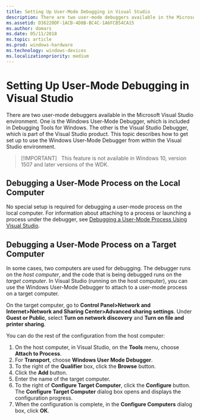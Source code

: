 ```yaml
---
title: Setting Up User-Mode Debugging in Visual Studio
description: There are two user-mode debuggers available in the Microsoft Visual Studio environment.
ms.assetid: D36220DF-1ACB-4D8B-BC4C-1A6FCB54CA15
ms.author: domars
ms.date: 05/11/2018
ms.topic: article
ms.prod: windows-hardware
ms.technology: windows-devices
ms.localizationpriority: medium
---
```


# <span id="debugger.setting_up_user-mode_debugging_in_visual_studio"></span>Setting Up User-Mode Debugging in Visual Studio


There are two user-mode debuggers available in the Microsoft Visual Studio environment. One is the Windows User-Mode Debugger, which is included in Debugging Tools for Windows. The other is the Visual Studio Debugger, which is part of the Visual Studio product. This topic describes how to get set up to use the Windows User-Mode Debugger from within the Visual Studio environment.

> [!IMPORTANT]  
> This feature is not available in Windows 10, version 1507 and later versions of the WDK.
>

## <span id="Debugging_a_User-Mode_Process_on_the_Local_Computer"></span><span id="debugging_a_user-mode_process_on_the_local_computer"></span><span id="DEBUGGING_A_USER-MODE_PROCESS_ON_THE_LOCAL_COMPUTER"></span>Debugging a User-Mode Process on the Local Computer


No special setup is required for debugging a user-mode process on the local computer. For information about attaching to a process or launching a process under the debugger, see [Debugging a User-Mode Process Using Visual Studio](debugging-a-user-mode-process-using-visual-studio.md).

## <span id="Debugging_a_User-Mode_Process_on_a_Target_Computer"></span><span id="debugging_a_user-mode_process_on_a_target_computer"></span><span id="DEBUGGING_A_USER-MODE_PROCESS_ON_A_TARGET_COMPUTER"></span>Debugging a User-Mode Process on a Target Computer


In some cases, two computers are used for debugging. The debugger runs on the *host computer*, and the code that is being debugged runs on the *target computer*. In Visual Studio (running on the host computer), you can use the Windows User-Mode Debugger to attach to a user-mode process on a target computer.

On the target computer, go to **Control Panel&gt;Network and Internet&gt;Network and Sharing Center&gt;Advanced sharing settings**. Under **Guest or Public**, select **Turn on network discovery** and **Turn on file and printer sharing**.

You can do the rest of the configuration from the host computer:

1.  On the host computer, in Visual Studio, on the **Tools** menu, choose **Attach to Process**.
2.  For **Transport**, choose **Windows User Mode Debugger**.
3.  To the right of the **Qualifier** box, click the **Browse** button.
4.  Click the **Add** button.
5.  Enter the name of the target computer.
6.  To the right of **Configure Target Computer**, click the **Configure** button. The **Configure Target Computer** dialog box opens and displays the configuration progress.
7.  When the configuration is complete, in the **Configure Computers** dialog box, click **OK**.

 

 





